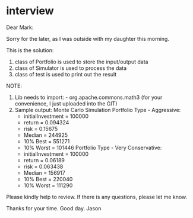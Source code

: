 # interview

Dear Mark:

Sorry for the later, as I was outside with my daughter this morning.

This is the solution: 
1. class of Portfolio is used to store the input/output data
2. class of Simulator is used to process the data
3. class of test is used to print out the result

NOTE: 
1. Lib needs to import:
       - org.apache.commons.math3 (for your convenience, I just uploaded into the GIT)
2. Sample output:
Monte Carlo Simulation
Portfolio Type - Aggressive:
     - initialInvestment = 100000
     - return = 0.094324
     - risk = 0.15675
     - Median = 244925
     - 10% Best = 551271
     - 10% Worst = 101446
Portfolio Type - Very Conservative:
     - initialInvestment = 100000
     - return = 0.06189
     - risk = 0.063438
     - Median = 156917
     - 10% Best = 220040
     - 10% Worst = 111290



Please kindly help to review.
If there is any questions, please let me know. 

Thanks for your time. 
Good day.
Jason 

